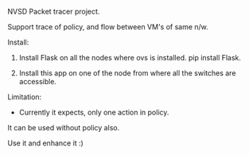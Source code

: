 NVSD Packet tracer project.

Support trace of policy, and flow between VM's of same n/w.

Install:

1. Install Flask on all the nodes where ovs is installed.
    pip install Flask.

2. Install this app on one of the node from where all the 
   switches are accessible.

Limitation:
- Currently it expects, only one action in policy.

It can be used without policy also.

Use it and enhance it :)

